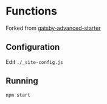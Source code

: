 # Functions

Forked from [gatsby-advanced-starter](https://github.com/Vagr9K/gatsby-advanced-starter/)

## Configuration

Edit `./_site-config.js`

## Running

```
npm start
```
